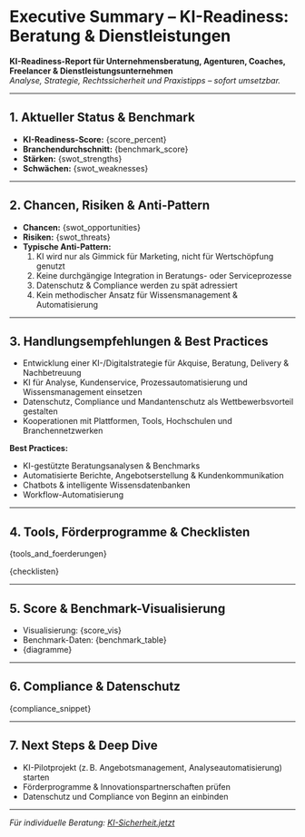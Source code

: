 # Executive Summary – KI-Readiness: Beratung & Dienstleistungen

**KI-Readiness-Report für Unternehmensberatung, Agenturen, Coaches, Freelancer & Dienstleistungsunternehmen**  
_Analyse, Strategie, Rechtssicherheit und Praxistipps – sofort umsetzbar._

---

## 1. Aktueller Status & Benchmark

- **KI-Readiness-Score:** {score_percent}
- **Branchendurchschnitt:** {benchmark_score}
- **Stärken:** {swot_strengths}
- **Schwächen:** {swot_weaknesses}

---

## 2. Chancen, Risiken & Anti-Pattern

- **Chancen:** {swot_opportunities}
- **Risiken:** {swot_threats}
- **Typische Anti-Pattern:**  
  1. KI wird nur als Gimmick für Marketing, nicht für Wertschöpfung genutzt  
  2. Keine durchgängige Integration in Beratungs- oder Serviceprozesse  
  3. Datenschutz & Compliance werden zu spät adressiert  
  4. Kein methodischer Ansatz für Wissensmanagement & Automatisierung

---

## 3. Handlungsempfehlungen & Best Practices

- Entwicklung einer KI-/Digitalstrategie für Akquise, Beratung, Delivery & Nachbetreuung
- KI für Analyse, Kundenservice, Prozessautomatisierung und Wissensmanagement einsetzen
- Datenschutz, Compliance und Mandantenschutz als Wettbewerbsvorteil gestalten
- Kooperationen mit Plattformen, Tools, Hochschulen und Branchennetzwerken

**Best Practices:**  
- KI-gestützte Beratungsanalysen & Benchmarks  
- Automatisierte Berichte, Angebotserstellung & Kundenkommunikation  
- Chatbots & intelligente Wissensdatenbanken  
- Workflow-Automatisierung

---

## 4. Tools, Förderprogramme & Checklisten

{tools_and_foerderungen}

{checklisten}

---

## 5. Score & Benchmark-Visualisierung

- Visualisierung: {score_vis}
- Benchmark-Daten: {benchmark_table}
- {diagramme}

---

## 6. Compliance & Datenschutz

{compliance_snippet}

---

## 7. Next Steps & Deep Dive

- KI-Pilotprojekt (z. B. Angebotsmanagement, Analyseautomatisierung) starten
- Förderprogramme & Innovationspartnerschaften prüfen
- Datenschutz und Compliance von Beginn an einbinden

---

_Für individuelle Beratung: [KI-Sicherheit.jetzt](https://ki-sicherheit.jetzt)_
